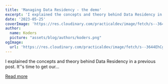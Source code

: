 ```yaml
---
title: 'Managing Data Residency - the demo'
excerpt: 'I explained the concepts and theory behind Data Residency in a previous post. It''s time to get our...'
date: '2023-05-25'
coverImage: 'https://res.cloudinary.com/practicaldev/image/fetch/s--3644EhCg--/c_imagga_scale,f_auto,fl_progressive,h_420,q_auto,w_1000/https://dev-to-uploads.s3.amazonaws.com/uploads/articles/crpm3se7wbh1xywp78wt.jpg'
author:
  name: Koders
  picture: "assets/blog/authors/koders.png"
ogImage:
  url: 'https://res.cloudinary.com/practicaldev/image/fetch/s--3644EhCg--/c_imagga_scale,f_auto,fl_progressive,h_420,q_auto,w_1000/https://dev-to-uploads.s3.amazonaws.com/uploads/articles/crpm3se7wbh1xywp78wt.jpg'
---
```


I explained the concepts and theory behind Data Residency in a previous post. It''s time to get our...

[Read more](https://dev.to/apisix/managing-data-residency-the-demo-2cpi)
